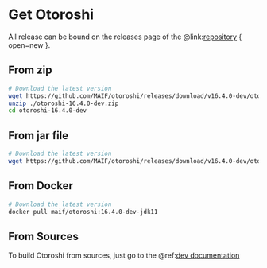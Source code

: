 # Get Otoroshi

All release can be bound on the releases page of the @link:[repository](https://github.com/MAIF/otoroshi/releases) { open=new }.

## From zip

```sh
# Download the latest version
wget https://github.com/MAIF/otoroshi/releases/download/v16.4.0-dev/otoroshi-16.4.0-dev.zip
unzip ./otoroshi-16.4.0-dev.zip
cd otoroshi-16.4.0-dev
```

## From jar file

```sh
# Download the latest version
wget https://github.com/MAIF/otoroshi/releases/download/v16.4.0-dev/otoroshi.jar
```

## From Docker

```sh
# Download the latest version
docker pull maif/otoroshi:16.4.0-dev-jdk11
```

## From Sources

To build Otoroshi from sources, just go to the @ref:[dev documentation](../dev.md)
